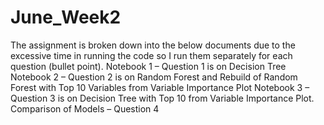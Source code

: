 # June_Week2
The assignment is broken down into the below documents due to the excessive time in running the code so I run them separately for each question (bullet point).
Notebook 1 – Question 1 is on Decision Tree
Notebook 2 – Question 2  is on Random Forest and Rebuild of Random Forest with Top 10 Variables from Variable Importance Plot
Notebook 3 – Question 3 is on Decision Tree  with Top 10 from Variable Importance Plot.
Comparison of Models – Question 4
